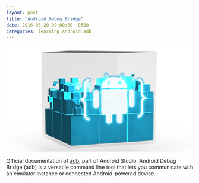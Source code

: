 ```yaml
---
layout: post
title: "Android Debug Bridge"
date: 2016-05-20 00:00:00 -0500
categories: learning android adb
---
```

![alt text](/assets/adb.png "Android Debug Bridge") <br>

Official documentation of [adb](https://developer.android.com/studio/command-line/adb "Android Debug Bridge"), part of Android Studio. 
Android Debug Bridge (adb) is a versatile command line tool that lets you communicate with an emulator instance or connected Android-powered device.
